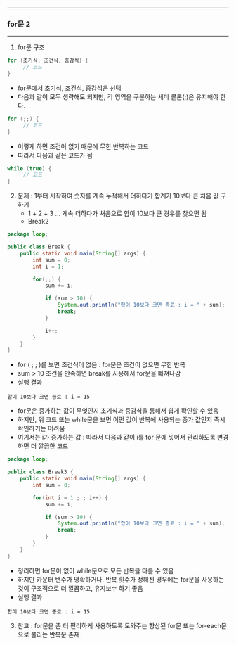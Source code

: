 -----
### for문 2
------
1. for문 구조
```java
for (초기식; 조건식; 증감식) {
     // 코드
}
```
   - for문에서 초기식, 조건식, 증감식은 선택
   - 다음과 같이 모두 생략해도 되지만, 각 영역을 구분하는 세미 콜론(;)은 유지해야 한다.
```java
for (;;) {
     // 코드
}
```
   - 이렇게 하면 조건이 없기 때문에 무한 반복하는 코드
   - 따라서 다음과 같은 코드가 됨
```java
while (true) {
     // 코드
}
```

2. 문제 : 1부터 시작하여 숫자를 계속 누적해서 더하다가 합계가 10보다 큰 처음 값 구하기
    - 1 + 2 + 3 ... 계속 더하다가 처음으로 합이 10보다 큰 경우를 찾으면 됨
    - Break2
```java
package loop;

public class Break {
    public static void main(String[] args) {
        int sum = 0;
        int i = 1;

        for(;;) {
            sum += i;

            if (sum > 10) {
                System.out.println("합이 10보다 크면 종료 : i = " + sum);
                break;
            }

            i++;
        }
    }
}
```
   - for ( ; ; )를 보면 조건식이 없음 : for문은 조건이 없으면 무한 반복
   - sum > 10 조건을 만족하면 break를 사용해서 for문을 빠져나감
   - 실행 결과
```
합이 10보다 크면 종료 : i = 15
```

   - for문은 증가하는 값이 무엇인지 초기식과 증감식을 통해서 쉽게 확인할 수 있음
   - 하지만, 위 코드 또는 while문을 보면 어떤 값이 반복에 사용되는 증가 값인지 즉시 확인하기는 어려움
   - 여기서는 i가 증가하는 값 : 따라서 다음과 같이 i를 for 문에 넣어서 관리하도록 변경하면 더 깔끔한 코드
```java
package loop;

public class Break3 {
    public static void main(String[] args) {
        int sum = 0;

        for(int i = 1 ; ; i++) {
            sum += i;

            if (sum > 10) {
                System.out.println("합이 10보다 크면 종료 : i = " + sum);
                break;
            }
        }
    }
}
```
  - 정리하면 for문이 없이 while문으로 모든 반복을 다를 수 있음
  - 하지만 카운터 변수가 명확하거나, 반복 횟수가 정해진 경우에는 for문을 사용하는 것이 구조적으로 더 깔끔하고, 유지보수 하기 좋음
  - 실행 결과 
```
합이 10보다 크면 종료 : i = 15
```

3. 참고 : for문을 좀 더 편리하게 사용하도록 도와주는 향상된 for문 또는 for-each문으로 불리는 반복문 존재
